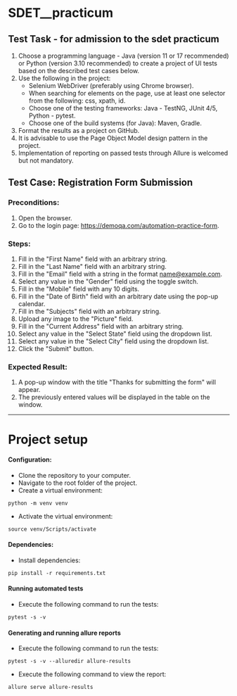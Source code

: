 # SDET__practicum

## Test Task - for admission to the sdet practicum

1. Choose a programming language - Java (version 11 or 17 recommended) or Python (version 3.10 recommended) to create a project of UI tests based on the described test cases below.
2. Use the following in the project:
   - Selenium WebDriver (preferably using Chrome browser).
   - When searching for elements on the page, use at least one selector from the following: css, xpath, id.
   - Choose one of the testing frameworks: Java - TestNG, JUnit 4/5, Python - pytest.
   - Choose one of the build systems (for Java): Maven, Gradle.
3. Format the results as a project on GitHub.
4. It is advisable to use the Page Object Model design pattern in the project.
5. Implementation of reporting on passed tests through Allure is welcomed but not mandatory.

## Test Case: Registration Form Submission

### Preconditions:
1. Open the browser.
2. Go to the login page: https://demoqa.com/automation-practice-form.

### Steps:
1. Fill in the "First Name" field with an arbitrary string.
2. Fill in the "Last Name" field with an arbitrary string.
3. Fill in the "Email" field with a string in the format name@example.com.
4. Select any value in the "Gender" field using the toggle switch.
5. Fill in the "Mobile" field with any 10 digits.
6. Fill in the "Date of Birth" field with an arbitrary date using the pop-up calendar.
7. Fill in the "Subjects" field with an arbitrary string.
8. Upload any image to the "Picture" field.
9. Fill in the "Current Address" field with an arbitrary string.
10. Select any value in the "Select State" field using the dropdown list.
11. Select any value in the "Select City" field using the dropdown list.
12. Click the "Submit" button.

### Expected Result:
1. A pop-up window with the title "Thanks for submitting the form" will appear.
2. The previously entered values will be displayed in the table on the window.

--- 

# Project setup

#### Configuration:
- Clone the repository to your computer.
- Navigate to the root folder of the project.
- Create a virtual environment:
```
python -m venv venv
```
- Activate the virtual environment:
```
source venv/Scripts/activate
```

#### Dependencies:

- Install dependencies:
```
pip install -r requirements.txt
```

#### Running automated tests

- Execute the following command to run the tests:
```
pytest -s -v
```

#### Generating and running allure reports

- Execute the following command to run the tests:
```
pytest -s -v --alluredir allure-results
```

- Execute the following command to view the report:
```
allure serve allure-results
```
